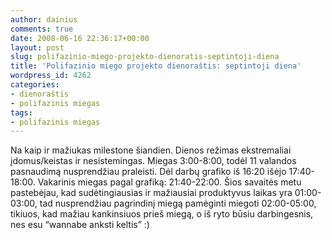 ```yaml
---
author: dainius
comments: true
date: 2008-06-16 22:36:17+00:00
layout: post
slug: polifazinio-miego-projekto-dienoratis-septintoji-diena
title: 'Polifazinio miego projekto dienoraštis: septintoji diena'
wordpress_id: 4262
categories:
- dienoraštis
- polifazinis miegas
tags:
- polifazinis miegas
---
```


 

Na kaip ir mažiukas milestone šiandien. Dienos režimas ekstremaliai įdomus/keistas ir nesistemingas. Miegas 3:00-8:00, todėl 11 valandos pasnaudimą nusprendžiau praleisti. Dėl darbų grafiko iš 16:20 išėjo 17:40-18:00. Vakarinis miegas pagal grafiką: 21:40-22:00. Šios savaitės metu pastebėjau, kad sudėtingiausias ir mažiausiai produktyvus laikas yra 01:00-03:00, tad nusprendžiau pagrindinį miegą pamėginti miegoti 02:00-05:00, tikiuos, kad mažiau kankinsiuos prieš miegą, o iš ryto būsiu darbingesnis, nes esu “wannabe anksti keltis” :)
